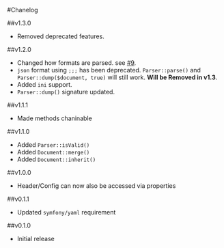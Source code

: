 #Chanelog

##v1.3.0
- Removed deprecated features.

##v1.2.0
- Changed how formats are parsed. see [#9](./issues/9).
- `json` format using `;;;` has been deprecated. `Parser::parse()` and `Parser::dump($document, true)` will still work. **Will be Removed in v1.3**.
- Added `ini` support.
- `Parser::dump()` signature updated.

##v1.1.1
- Made methods chaninable

##v1.1.0
- Added `Parser::isValid()`
- Added `Document::merge()`
- Added `Document::inherit()`

##v1.0.0
- Header/Config can now also be accessed via properties

##v0.1.1
- Updated `symfony/yaml` requirement

##v0.1.0
- Initial release
